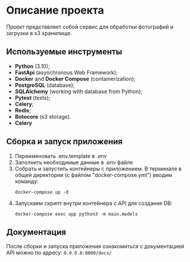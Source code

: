# Описание проекта
Проект представляет собой сервис для обработки фотографий и загрузки в s3 хранилище.


## Используемые инструменты
* **Python** (3.10);
* **FastApi** (asynchronous Web Framework);
* **Docker** and **Docker Compose** (containerization);
* **PostgreSQL** (database);
* **SQLAlchemy** (working with database from Python);
* **Pytest** (tests);
* **Celery**;
* **Redis**;
* **Botocore** (s3 storage).
* **Celery**

## Сборка и запуск приложения
1. Переименовать .env.template в .env
2. Заполнить необходимые данные в .env файле
3. Собрать и запустить контейнеры с приложением. В терминале в общей директории (с файлом "docker-compose.yml") 
вводим команду:
    ```
    docker-compose up -d
    ```
4. Запускаем скрипт внутри контейнера с API для создания DB:
    ```
    docker-compose exec app python3 -m main.models
    ```

## Документация

После сборки и запуска приложения ознакомиться с документацией API можно по адресу:
    ```
    0.0.0.0:8000/docs/
    ```

